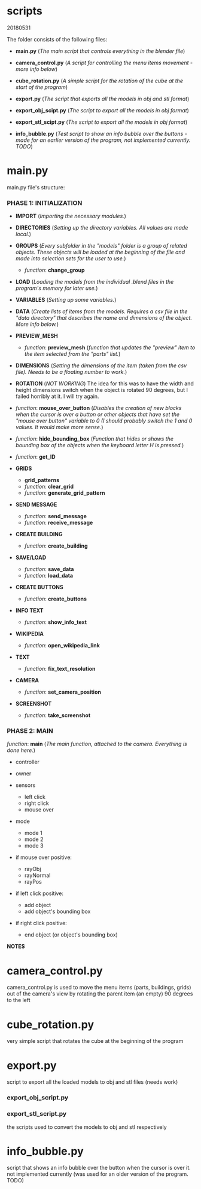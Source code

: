 # scripts
20180531

The folder consists of the following files:

- **main.py** (_The main script that controls everything in the blender file_)

- **camera_control.py** (_A script for controlling the menu items movement -more info below_)

- **cube_rotation.py** (_A simple script for the rotation of the cube at the start of the program_)

- **export.py**	(_The script that exports all the models in obj and stl format_)

- **export_obj_scipt.py** (_The script to export all the models in obj format_)

- **export_stl_scipt.py** (_The script to export all the models in obj format_)

- **info_bubble.py** (_Test script to show an info bubble over the buttons -made for an earlier version of the program, not implemented currently. TODO_)

# main.py

main.py file's structure:

### PHASE 1: INITIALIZATION

- **IMPORT** (_Importing the necessary modules._)

- **DIRECTORIES** (_Setting up the directory variables. All values are made local._)

- **GROUPS** (_Every subfolder in the "models" folder is a group of related objects. These objects will be loaded at the beginning of the file and made into selection sets for the user to use._)
    - _function_: **change_group**

- **LOAD** (_Loading the models from the individual .blend files in the program's memory for later use._)

- **VARIABLES** (_Setting up some variables._)

- **DATA** (_Create lists of items from the models. Requires a csv file in the "data directory" that describes the name and dimensions of the object. More info below._)

- **PREVIEW_MESH**
    - _function_: **preview_mesh** (_function that updates the "preview" item to the item selected from the "parts" list._)

- **DIMENSIONS** (_Setting the dimensions of the item (taken from the csv file). Needs to be a floating number to work._)

- **ROTATION** (_NOT WORKING_) The idea for this was to have the width and height dimensions switch when the object is rotated 90 degrees, but I failed horribly at it. I will try again.

- _function_: **mouse_over_button** (_Disables the creation of new blocks when the cursor is over a button or other objects that have set the "mouse over button" variable to 0 (I should probably switch the 1 and 0 values. It would make more sense._)

- _function_: **hide_bounding_box** (_Function that hides or shows the bounding box of the objects when the keyboard letter H is pressed._)

- _function_: **get_ID**

- **GRIDS**
    - **grid_patterns**
    - _function_: **clear_grid**
    - _function_: **generate_grid_pattern**

- **SEND MESSAGE**
    - _function_: **send_message**
    - _function_: **receive_message**

- **CREATE BUILDING**
    - _function_: **create_building**

- **SAVE/LOAD**
    - _function_: **save_data**
    - _function_: **load_data**

- **CREATE BUTTONS**
    - _function_: **create_buttons**

- **INFO TEXT**
    - _function_: **show_info_text**

- **WIKIPEDIA**
    - _function_: **open_wikipedia_link**

- **TEXT**
    - _function_: **fix_text_resolution**

- **CAMERA**
    - _function_: **set_camera_position**

- **SCREENSHOT**
    - _function_: **take_screenshot**

### PHASE 2: MAIN

_function_: **main** (_The main function, attached to the camera. Everything is done here._)
  - controller
  - owner
  - sensors
    - left click
    - right click
    - mouse over
  - mode
    - mode 1
    - mode 2
    - mode 3
  - if mouse over positive:
    - rayObj
    - rayNormal
    - rayPos

  - if left click positive:
    - add object
    - add object's bounding box
  - if right click positive:
    - end object (or object's bounding box)

 **NOTES**

# camera_control.py

camera_control.py is used to move the menu items (parts, buildings, grids) out of the camera's view by rotating the parent item (an empty) 90 degrees to the left

# cube_rotation.py

very simple script that rotates the cube at the beginning of the program 

# export.py

script to export all the loaded models to obj and stl files (needs work)
### export_obj_script.py
### export_stl_script.py
the scripts used to convert the models to obj and stl respectively

# info_bubble.py

script that shows an info bubble over the button when the cursor is over it. not implemented currently (was used for an older version of the program. TODO)
